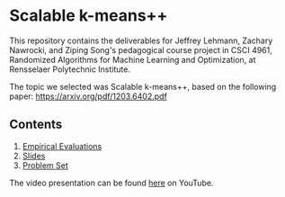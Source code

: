 # Scalable k-means++

This repository contains the deliverables for Jeffrey Lehmann, Zachary Nawrocki, and Ziping Song's pedagogical course project in CSCI 4961, Randomized Algorithms for Machine Learning and Optimization, at Rensselaer Polytechnic Institute. <br>

The topic we selected was Scalable k-means++, based on the following paper: https://arxiv.org/pdf/1203.6402.pdf

## Contents
1. [Empirical Evaluations](https://github.com/zacknawrocki/scalable-k-means-plus-plus/tree/main/empirical_evaluation)
2. [Slides](https://github.com/zacknawrocki/scalable-k-means-plus-plus/blob/main/MLOPT%20Project%20Presentation.pdf)
3. [Problem Set](https://github.com/zacknawrocki/scalable-k-means-plus-plus/blob/main/Scalable_K_means_Problem_Set.pdf)

The video presentation can be found [here](https://www.youtube.com/watch?v=iS67Mcl9eQM) on YouTube.
